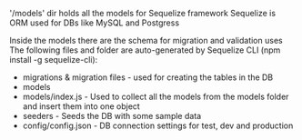 '/models' dir holds all the models for Sequelize framework
Sequelize is ORM used for DBs like MySQL and Postgress

Inside the models there are the schema for migration and validation uses
The following files and folder are auto-generated by Sequelize CLI (npm install -g sequelize-cli):

- migrations & migration files - used for creating the tables in the DB
- models
- models/index.js - Used to collect all the models from the models folder and insert them into one object
- seeders - Seeds the DB with some sample data
- config/config.json - DB connection settings for test, dev and production